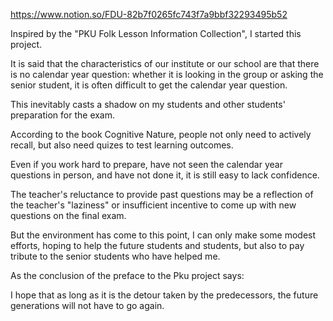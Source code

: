 https://www.notion.so/FDU-82b7f0265fc743f7a9bbf32293495b52 

Inspired by the "PKU Folk Lesson Information Collection", I started this project.

It is said that the characteristics of our institute or our school are that there is no calendar year question: whether it is looking in the group or asking the senior student, it is often difficult to get the calendar year question.

This inevitably casts a shadow on my students and other students' preparation for the exam.

According to the book Cognitive Nature, people not only need to actively recall, but also need quizes to test learning outcomes.

Even if you work hard to prepare, have not seen the calendar year questions in person, and have not done it, it is still easy to lack confidence.

The teacher's reluctance to provide past questions may be a reflection of the teacher's "laziness" or insufficient incentive to come up with new questions on the final exam.

But the environment has come to this point, I can only make some modest efforts, hoping to help the future students and students, but also to pay tribute to the senior students who have helped me.

As the conclusion of the preface to the Pku project says:

I hope that as long as it is the detour taken by the predecessors, the future generations will not have to go again.

